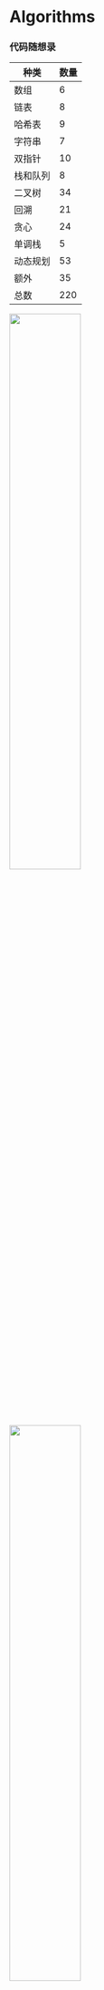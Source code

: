 
# Algorithms
### 代码随想录
种类 | 数量
-----| -----
数组 | 6
链表 | 8
哈希表 | 9
字符串 | 7
双指针 | 10
栈和队列 | 8
二叉树 | 34
回溯 | 21
贪心 | 24
单调栈 | 5
动态规划 | 53
额外 | 35
总数 | 220

<!-- ![Diagram of deployment.](pic/sorting.png) -->
<img src="pic/sorting.png" width=50% height=50%>

<img src="pic/binarytree.png" width=50% height=50%>

<img src="pic/backtracking.png" width=50% height=50%>

<img src="pic/backtracking1.png" width=50% height=50%>


转码时要注意：学东西要多花时间学“根”，少花时间学“叶”
根，就是基础，就是原理。叶，就是在这些基础上的衍生的工具。前者变化慢，影响力大。后者变化快，影响力小。
转码要成功，这些基础要扎实:

数据结构：
stack, queue, list, heap, hashmap, tree 各有什么特点，再哪些场景下适合使用。

语言基本概念：
class, function, interface, abstract class, inheritance, method overloading, static method, instance method, reference vs pointer, garbage collection, statically typed vs dynamically typed, compilation vs interpretation, virtual machine, JIT (just in time compilation), stack memory vs heap memory， thread vs process vs coroutine

操作系统基本概念：
二进制，文件系统（file system）， 内存管理，kernel space vs user space, linux bash, linux file permissioning (chmod), linux pipes

网络基本概念：
http, tcp vs udp, web server, web request (一个web server 收到 web request 以后怎么处理，怎么返回数据的？）, xml, html, javascript (typescript), 现代 javascript 怎么在本地浏览器运行的。 面试最喜欢问的问题： 你在你浏览器打入一个网页，按回车键开始，直到这个网页出现，这当中发生了些什么？

分布式系统基本概念：
Database (SQL vs NoSQL), Transactions (ACID), Messaging Queues, Load Balancing, Hashing, Master-Slave, Replication, CAP theorem.

你光刷题，就算进去某个大厂，不牢牢掌握以上知识，也出不了活（除非去做哪些平台有人给你搭好，你在上面填业务逻辑就行的那种产品工程师，所谓“API Boy”， 这和software engineering 没啥关系 ）。你基础打好了，用什么语言，什么框架，都是细枝末节。就好比，你知道这个世界上有个东西叫锤子，有个东西叫螺丝，有个东西叫螺帽，有个东西叫钉子，知道他们的工作原理，应用场景。你别这些没搞明白，花时间钻研某个牌子的锤子外面涂的什么颜色，把手是塑料的还是铁的，放在盒子里头朝上还是朝下，这就是学了叶子没学根，本末倒置了。
最后，哪怕失业在家，也别去肺部X光片厂。
最后贡献75道算法必刷题： https://www.techinterviewhandbook.org/grind75 必刷不是指高频题，而是指很有代表性的，对某些常用技巧和概念有强化意义的题。若能每道题背后技巧原理吃透，就算打通任督二脉了。


个人的刷题路径
1. 刷easy题。主要寻找做题的感觉。
2. 刷linkedlist, tree。 原因一是面试中这两类题考的频率较高， 原因二是刷这两类题有助于对递归的理解， 为后面刷DFS打下基础。
3. 刷DFS。 DFS非常重要，因为大部分 brute force 基本都可以用dfs来求解。 刚开始刷DFS， 可以重点关注pemutation 和 combination的题目， leetcode 这两类题也挺多的。 然后开始总结， 去理解 “状态(state)” 这个概念，对于每道DFS问题， 要清晰的定义出 “状态（state)”， 以及状态如何转移， 这方面的基础可以为DP打下基础。
4. 记忆化搜索。 也就是DFS + 记忆。记忆的存储通常用map或者set即可。
5. DP。 记忆化搜索刷熟了，可以尝试开始刷经典的DP，理解状态 和 状态转移，尝试自己去写出状态转移方程。 尝试DP的两种实现方式 top-down(也就是记忆化搜索) 和 bottom-up
6. 高频数据结构， stack, queue, heap。 这三个数据结构在面试中出现频率非常高。
7. 其他重点专题: sliding window, sort（特别是快速排序 和 归并排序)， two pointers, graph, bfs, trie, union find


个人的其他刷题方式，我通常会结合不同的刷题方式。
1. 只看题，不写代码。 我通常会从brute force 开始求解， 然后逐步优化。 如果10-20分钟以内想不出解法， 直接去看答案了。
2. 对于一道题， 精耕细作， 举一反三。 精耕细作是指 学习优秀代码， 一题多解 以及 如何从brute force推导到最优解，并且了解这个过程的思路是如何形成的。 举一反三是指看类似的题目， 总结共同特性。
3. 参加竞赛。 训练快速做题， debug ， 写代码的能力。

其他tips
1. 刷题初期追求量，一道题不可花太长时间， 控制在30分钟以内
2. 最好不依赖IDE， 训练直接在leetcode 页面写代码。
3. 定期回过头总结刷过的题。
4. 不要盲目刷题， 适可而止，刷够了，要转战到面试技巧上面， 面试技巧和刷题一样重要。（因为我就有一个面试挂在面试技巧上面， 非常后悔）

刷题感悟：理解 子问题。 对于每一个问题， 定义子问题是什么， 然后如何从子问题推导出原问题的解。 对于DFS， 就是穷举每个子问题。 DP就是因为存在重叠子问题。 贪心就是每次以子问题的最优解作为原问题的最优解。

非常同意楼主观点 另外一个自己觉得有用的小tip是找一个小本本总结不同topic的思路和知识点（用自己的语言和理解）过几个月或几年再看可以帮助迅速refresh memory快速进入面试状态

我面试的时候， 习惯把敲代码分成两个步骤。
第一个步骤是 写出代码的框架（如定义子函数）， 写完框架后， 再和面试官解释框架代码，解释函数的输入输出。
第二个步骤是 直接填充代码细节（这个过程我专注于填充代码细节， 不会和面试官交流）
写完代码之后， 再重头到尾把代码和面试官讲一遍。



```python
#!/usr/bin/env python

# import modules used here -- sys is a very standard one
import sys

# Gather our code in a main() function
def main():
    print 'Hello there', sys.argv[1]
    print 'argv = ', len(sys.argv)
#     print 'argc = \n', len(sys.argc)
    # Command line args are in sys.argv[1], sys.argv[2] ...
    # sys.argv[0] is the script name itself and can be ignored

# Standard boilerplate to call the main() function to begin
# the program.
if __name__ == '__main__':
    main()
```

排序算法、查找算法、二叉树遍历这些最基本的一定要很顺溜的写下来，其他的就看自己去拓展了。

> https://github.com/girliemac/a-picture-is-worth-a-1000-words/tree/main/algorithms

## Coding interview
刚开始刷 别自己蛮干，有钱可以考虑上个班突击，或者看几个大神那一系列的视频，跟着大神的视频把基本的20几个tag先过一遍，或者把最简单的10个左右能cover easy level的tag先过一遍， 最最高频，最最基础的的 BS二分，分治，二叉树，链表，DFS BFS， 。。etc 先过一遍
DP ， segment tree/BIT 这些起码 medium 以上的先留一留
搜一下 残酷刷题群 或者 youtube 每日一题，找那个 excel文档，guan大神每个tag基本要连着刷 3~5题，按这个刷 进阶
还有花花酱 和 古城算法 也不错，不过残酷群是目测几年来一直在update更新的，有些大神已经上岸了所以不再更新的

每个类别，dfs，bfs，queue，stack，trie tree，binary tree，graph， binary search，等各刷了10道题

youtube上面有个叫花花还有古城算法，你按照那个刷。尤其推荐花花，我记得他有个刷题单子。核心就是相近的题目得放在一起刷，技能体会细节的不同，又能知道哪些是通用的。

`
题目理解(关键概念)+提出问题(输入输出类型/edge cases/算法使用环境要求)+讨论可行方案(分析时间空间复杂度)+确定最合理方案(保证在规定时间内可以写完/合理简化问题)+coding(write test cases)+follow up（1）做LC的时候我按照算法类别做题， 每周主攻一个topic，（2）中档题目如果最多半小时内自己找不到思路，就看discussion，然后按照discussion自己写一遍。(3)每个专题的题目，先把所有题目题干过一遍，把每类型的题目分类，相似的归为一个小组，合在一起做。（4）每个专题在做题的时候把各种错误和好的思路都用文档记录下来，把重要信息都高亮显示。
`

#### 第四章 基础知识
https://www.geeksforgeeks.org/insertion-sort/?ref=gcse


#### 第五章 二分法
基本问题：
（1）基本思想？（有序的数据，每次通过判断逻辑排除掉一部分的答案，直到触发终止条件）
（2）二分法实现模板（可以递归，可以迭代；一般以迭代为主）
（3）移动两个指针（start与end）的含义？移动条件是什么（筛选掉一部分数据的依据）？循环的截止条件？
（4）数据中是否有重复数字？对结果有什么影响？
（5）为什么你选择的模板中使用start < end 或者 start <= end 或者 start + 1 < end 作为终止条件？这样写是如何避免死循环的？不这么写在什么情况下会出现死循环？
（6）在处理逻辑中，当前结果>, <, = 目标值时分别如何处理？移动指针的依据是什么？
（7）循环退出后是否需要额外处理？
（8）如果遇到corner case根本没进主循环，你的代码是否能正常工作？
（9）为什么Java需要写 mid = start + (end - start) / 2 而 Python可以直接写 mid = (start + end) // 2 ？
（10）如何理解从基本的朴素二分，到相对复杂的条件二分，到更加抽象的答案二分？（在一个显性有序数组中一次砍掉一部分 -->在一组有规律的数据上利用判断条件逐步缩小范围-->在一个有序的抽象模型里，利用不断的"猜测+检验"逐步逼近最终结果）

#### 第六章 多指针
基本问题：
（1）多指针是一个非常广泛的概念，并不是一个固定的算法。但基本上是通过一些变量的控制与循环把问题的复杂度控制在一两层for循环之内。可以用在数组、链表、区间、滑动窗口、流、回文串、和差问题等多个场景。（前项和其实并不完全是指针问题，但也归并在这里）。
（2）Quick Sort和Merge Sort的基本原理与实现，排序的稳定性问题
（3）Quick Select的实现与复杂度
（4）同向指针与相向指针的使用场景
（5）不同场景下循环终止条件？
（6）两数之和，之差，特定条件下（大小于某值等）的计数问题
（7）三数或三数以上之和的通用写法（两数之和+搜索）
（8）数组有没有排序？是否需要排序？
（9）数组有没有去重？是否需要去重？
（10）离线数据（内存中，有限长）还是在线数据（无法放入内存，长度未知）？
（11）链表操作中dummy node与previous node的使用技巧
（12）链表的中点，判断是否有环，寻找环的交叉点

#### 第七章 宽度优先搜索
基本问题：
（1）如果复杂程度类似， 面试中尽量优先使用BFS
（2）BFS主要几种场景： 层级遍历，拓扑排序，图上搜索（包括二叉树，矩阵）
（3）Queue的使用技巧，BFS的终止条件？
（4）什么时候使用分层？什么时候不需要？实现的时候的区别在哪里？
（5）拓扑排序的概念？如何判断是否存在拓扑排序？是否存在唯一的拓扑排序？找到所有拓扑排序？
（6）什么时候需要使用set记录访问过的节点？（为什么二叉树上的BFS往往不需要set？）什么时候需要map记录到达过的节点距离？
（7）如何在矩阵中遍历下一步的所有节点？如果每次可能走不止一步怎么办（Maze II）？
（8）为什么BFS解决的基本都是简单图（边长为1）问题？如果边长不为1，该怎么办？
（9）BFS的时空复杂度估算？
（10）如何使用双向BFS进行优化？

#### 第八章 二叉树与递归
基本问题：
（1）理解二叉树、平衡二叉树、二叉搜索树的关系和概念。
（2）理解递归的概念和方法，递归三要素。
（3）在解决递归问题的时候，有时可以返回多个值（Python），或者用一个额外的class包装多个值（Java）。
（4）熟练掌握用递归和非递归的方式分别前序、中序、后序遍历二叉树的方法。
（5）理解掌握分治和遍历的区别和联系。
（6）理解掌握top-down, buttom-up的思路。
（7）理解掌握二叉树上的Iterator。

#### 第九章 深度优先搜索
基本问题：
（1）DFS中递归的基本要素
（2）终止条件的选择；回溯；剪枝
（3）什么时候需要排序？
（4）如何去除重复元素？一个元素允许使用多次的情况？
（6）在图上进行DFS如何避免回到重复节点
（5）识别一个隐式图，并使用DFS
（6）在某些情况下，利用记忆化搜索进行优化

#### 第十章 数据结构
基本问题：
(1) 本章按照数据结构分类一些问题，和之前按算法分类的题目相比可能会有重复，因为一道题可能有多个标签。
(2) 对于每种数据结构，需要先学习掌握其基本原理，优缺点，复杂度，和对应语言中的API用法。对于其基本的实现方式也要了解。
(3) Array，Matrix，String，Hash都是一些常用的数据结构，一般在各种题里都会用到，这里主要列举一些没有涉及到其他算法的题目。
(4) Linked List往往自成一类，会涉及到一些pointer操作，需要细心。
(5) Queue一般用在BFS里面比较多，这里不单独列举了。
(6) Heap， Stack往往和其他知识点混用，但自己单独出题也可以。
(7) Trie，Union Find， Sweep Line的套路比较明显，需要记住模板。
(8) Binary Index Tree 和Segment Tree涉及到的题目有限，需要记住模板。Segment Tree解法一般来说可以覆盖BIT能解决的问题，但是BIT写起来短一些。
(9) 复合数据结构里面LRU和LFU相对比较重要。其他的在掌握基本数据结构即复杂度之后，可以随机应变。

## 系统设计
https://www.jianshu.com/nb/28197258

https://timilearning.com/posts/ddia/notes/

https://github.com/keyvanakbary/learning-notes/blob/master/books/designing-data-intensive-applications.md

https://github.com/donnemartin/system-design-primer

https://leanpub.com/software-architecture-for-developers

https://www.aosabook.org/en/distsys.html


## BQ
https://www.thebalancecareers.com/top-behavioral-interview-questions-2059618


## Mock Interview
https://www.pramp.com/#/


# 项目简介
算法面试圣经(俗称cc150)《Cracking the Coding Interview: 150 Programming Interview Questions and Solutions》。LeetCode上很多的题目都是来自这本书的。

这本书覆盖了后端开发知识体系的方方面面。([第六版](https://www.ituring.com.cn/book/1876))。官方给出的是Java版，这整理了第六版的Python实现。由于是个人的业余实现，可能存在错误。

本项目使用jupyter编写，导出markdown格式。这样既可以像阅读ppt一样浏览，也可以随时动手验证自己的想法。

- [使用指南](#使用指南)
- [备注](#备注)
- [第六版题目列表](#第六版题目列表)
- [计划表](#计划表)

## 使用指南
```bash
# 安装jupyter
pip3 install jupyter

# 进入项目下的jupter目录,启动jupyter服务器.访问地址http://localhost:8888/tree
jupyter notebook
```

## 备注
- 链表节点的定义：
```python
# Definition for singly-linked list.
class ListNode:
    
    def __init__(self, x):
        self.val = x
        self.next = None
```
- 相关的公共放在了`jupyter/common`目录，引入方式如下：
```python
import os
import sys
sys.path.insert(0, os.path.abspath('./common'))
```

## 第六版题目列表
| 序号           | 题目           | 描述           |
| ------------- |----------------|----------------|
|        | | <h4>数组与字符串<h4> |
| 1.4    | [**回文排列**](https://github.com/panxl6/cc150/blob/master/markdown/1.4%20回文排列.md)  | 给定一个字符串,编写一个函数判定其是否为某个回文串的排列之一。回文串是指正反两个方向都一样的单词或短语。排列是指字母的重新排列。回文串不一定是字典当中的单词。<br>*示例:*<br>*输入:* Tact Coa<br>*输出:* True (排列有 "taco cat" 、 "atco cta" ,等等) |
| 2.8    | [**环路检测**](https://github.com/panxl6/cc150/blob/master/markdown/2.8%20环路检测.md)  | 给定一个有环链表，实现一个算法返回环路的开头节点。有环链表的定义：在链表中某个节点的next 元素指向在它前面出现过的节点，则表明该链表存在环路。 <br>示例：<br>输入：A -> B -> C -> D -> E -> C（C 节点出现了两次）<br>输出：C|
|  | | <h4>栈和队列<h4> |
| 7.10    | **扫雷**  | 设计和实现一个基于文字的扫雷游戏。扫雷游戏是经典的单人电脑游戏，其中在N × N 的网格上隐藏了B 个矿产资源（或炸弹）。网格中的单元格后面或者是空白的，或者存在一个数字。数字反映了周围8 个单元格中的炸弹数量。游戏开始之后，用户点开一个单元格。如果是一个炸弹，玩家即失败。如果是一个数字，数字就会显示出来。如果它是空白单元格，则该单元格和所有相邻的空白单元格（直到遇到数字单元格，数字单元格也会显示出来）会显示出来。当所有非炸弹单元格显示时，玩家即获胜。 玩家也可以将某些地方标记为潜在的炸弹。这不会影响游戏进行，只是会防止用户意外点击那些认为有炸弹的单元格。（读者提示：如果你不熟悉此游戏，请先在网上玩几轮。） <br>![扫雷](https://raw.githubusercontent.com/panxl6/blog/master/Images/7-10.png)|

## LeetCode题目归类
cc150的题目，知识面广，但是难度相对较小，相当于leetcode的easy题。但是在这些题型中受到启蒙以后，leetcode的题型也会打开思路的。为了扩充一些题量，整理leetcode的类型总结。

## 计划表
- [x] 统一代码格式
- [x] 美化文字格式，提升阅读体验
- [ ] 增加LeetCode的相关专题
- [ ] 完成后续的章节
- [ ] 增加示意图或动画
- [x] 增加第六版的内容
- [x] 对比官方的Java版答案，校验一次
- [ ] 抽象测试用例运行框架，实现一个Online judge
